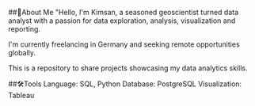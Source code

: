 ##👋About Me 
"Hello, I'm Kimsan, a seasoned geoscientist turned data analyst with a passion for data exploration, analysis, visualization and reporting.  

I'm currently freelancing in Germany and seeking remote opportunities globally.

This is a repository to share projects showcasing my data analytics skills.


##🛠️Tools
Language: SQL, Python
Database: PostgreSQL
Visualization: Tableau

<!--
**KimsanMak/kimsanmak** is a ✨ _special_ ✨ repository because its `README.md` (this file) appears on your GitHub profile.

Here are some ideas to get you started:

- 🔭 I’m currently working on ...
- 🌱 I’m currently learning ...
- 👯 I’m looking to collaborate on ...
- 🤔 I’m looking for help with ...
- 💬 Ask me about ...
- 📫 How to reach me: ...
- 😄 Pronouns: ...
- ⚡ Fun fact: ...
-->
